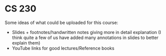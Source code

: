 # CS 230

Some ideas of what could be uploaded for this course:

- Slides + footnotes/handwritten notes giving more in detail explanation (I think quite a few of us have added many annotations in slides to better explain them)
- YouTube links for good lectures/Reference books
